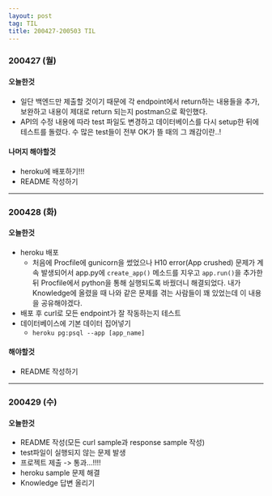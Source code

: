 ```yaml
---
layout: post
tag: TIL
title: 200427-200503 TIL
---
```


### 200427 (월)
#### 오늘한것
- 일단 백엔드만 제출할 것이기 때문에 각 endpoint에서 return하는 내용들을 추가, 보완하고 내용이 제대로 return 되는지 postman으로 확인했다.
- API의 수정 내용에 따라 test 파일도 변경하고 데이터베이스를 다시 setup한 뒤에 테스트를 돌렸다. 수 많은 test들이 전부 OK가 뜰 때의 그 쾌감이란..!
#### 나머지 해야할것
- heroku에 배포하기!!!
- README 작성하기

---

### 200428 (화)
#### 오늘한것
- heroku 배포
  - 처음에 Procfile에 gunicorn을 썼었으나 H10 error(App crushed) 문제가 계속 발생되어서 app.py에 `create_app()` 메소드를 지우고 `app.run()`을 추가한 뒤 Procfile에서 python을 통해 실행되도록 바꿨더니 해결되었다. 내가 Knowledge에 올렸을 때 나와 같은 문제를 겪는 사람들이 꽤 있었는데 이 내용을 공유해야겠다.
- 배포 후 curl로 모든 endpoint가 잘 작동하는지 테스트
- 데이터베이스에 기본 데이터 집어넣기
  - `heroku pg:psql --app [app_name]`
#### 해야할것
- README 작성하기

---

### 200429 (수)
#### 오늘한것
- README 작성(모든 curl sample과 response sample 작성)
- test파일이 실행되지 않는 문제 발생
- 프로젝트 제출 -> 통과...!!!!
- heroku sample 문제 해결
- Knowledge 답변 올리기
